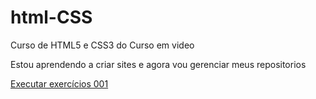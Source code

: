 # html-CSS
 Curso de HTML5 e CSS3 do Curso em video

Estou aprendendo a criar sites e agora vou gerenciar meus repositorios

<a href="https://camilodesenvolvedor.github.io/html-css/exercicios/ex001/index.html">Executar exercícios 001</a>